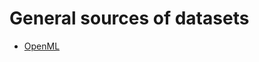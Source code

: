# General sources of datasets

- [OpenML](https://www.openml.org/search?type=data&sort=runs&status=active)
